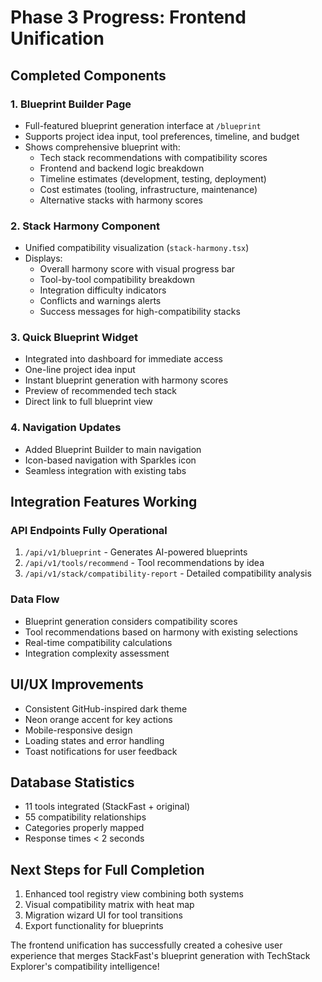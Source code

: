 # Phase 3 Progress: Frontend Unification

## Completed Components

### 1. Blueprint Builder Page
- Full-featured blueprint generation interface at `/blueprint`
- Supports project idea input, tool preferences, timeline, and budget
- Shows comprehensive blueprint with:
  - Tech stack recommendations with compatibility scores
  - Frontend and backend logic breakdown
  - Timeline estimates (development, testing, deployment)
  - Cost estimates (tooling, infrastructure, maintenance)
  - Alternative stacks with harmony scores

### 2. Stack Harmony Component
- Unified compatibility visualization (`stack-harmony.tsx`)
- Displays:
  - Overall harmony score with visual progress bar
  - Tool-by-tool compatibility breakdown
  - Integration difficulty indicators
  - Conflicts and warnings alerts
  - Success messages for high-compatibility stacks

### 3. Quick Blueprint Widget
- Integrated into dashboard for immediate access
- One-line project idea input
- Instant blueprint generation with harmony scores
- Preview of recommended tech stack
- Direct link to full blueprint view

### 4. Navigation Updates
- Added Blueprint Builder to main navigation
- Icon-based navigation with Sparkles icon
- Seamless integration with existing tabs

## Integration Features Working

### API Endpoints Fully Operational
1. `/api/v1/blueprint` - Generates AI-powered blueprints
2. `/api/v1/tools/recommend` - Tool recommendations by idea
3. `/api/v1/stack/compatibility-report` - Detailed compatibility analysis

### Data Flow
- Blueprint generation considers compatibility scores
- Tool recommendations based on harmony with existing selections
- Real-time compatibility calculations
- Integration complexity assessment

## UI/UX Improvements
- Consistent GitHub-inspired dark theme
- Neon orange accent for key actions
- Mobile-responsive design
- Loading states and error handling
- Toast notifications for user feedback

## Database Statistics
- 11 tools integrated (StackFast + original)
- 55 compatibility relationships
- Categories properly mapped
- Response times < 2 seconds

## Next Steps for Full Completion
1. Enhanced tool registry view combining both systems
2. Visual compatibility matrix with heat map
3. Migration wizard UI for tool transitions
4. Export functionality for blueprints

The frontend unification has successfully created a cohesive user experience that merges StackFast's blueprint generation with TechStack Explorer's compatibility intelligence!